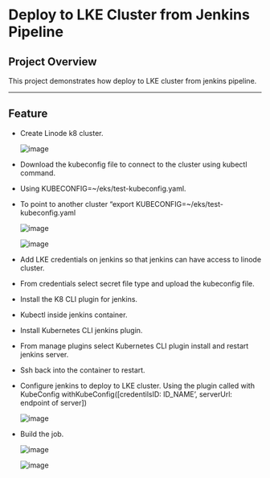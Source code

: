# Deploy to LKE Cluster from Jenkins Pipeline

## **Project Overview**
This project demonstrates how deploy to LKE cluster from jenkins pipeline. 

---
  
## **Feature**
- Create Linode k8 cluster.

  ![image](https://github.com/user-attachments/assets/4505fb6d-0c06-46bc-9b19-ed3a46772fea)

- Download the kubeconfig file to connect to the cluster using kubectl command.
- Using KUBECONFIG=~/eks/test-kubeconfig.yaml.
- To point to another cluster “export KUBECONFIG=~/eks/test-kubeconfig.yaml

  ![image](https://github.com/user-attachments/assets/7ccd833e-382d-4610-bafc-6a5f5da57eeb)


  ![image](https://github.com/user-attachments/assets/aa93cac3-f3ad-421a-adae-9b60c8d0e4dd)

- Add LKE credentials on jenkins so that jenkins can have access to linode cluster.
- From credentials select secret file type and upload the kubeconfig file.
- Install the K8 CLI plugin for jenkins.
- Kubectl inside jenkins container.
- Install Kubernetes CLI jenkins plugin.
- From manage plugins select Kubernetes CLI plugin install and restart jenkins server.
- Ssh back into the container to restart.
- Configure jenkins to deploy to LKE cluster. Using the plugin called with KubeConfig withKubeConfig([credentilsID: ID_NAME’, serverUrl: endpoint of server])

  ![image](https://github.com/user-attachments/assets/6c2fbe72-129d-477c-832b-9c0cdef4b1a6)

- Build the job.

  ![image](https://github.com/user-attachments/assets/4e929fee-98b8-4763-9ccf-e9342d2693d6)

  ![image](https://github.com/user-attachments/assets/9cc8f7dd-6013-4d4d-93e1-6f5b8649da6e)

